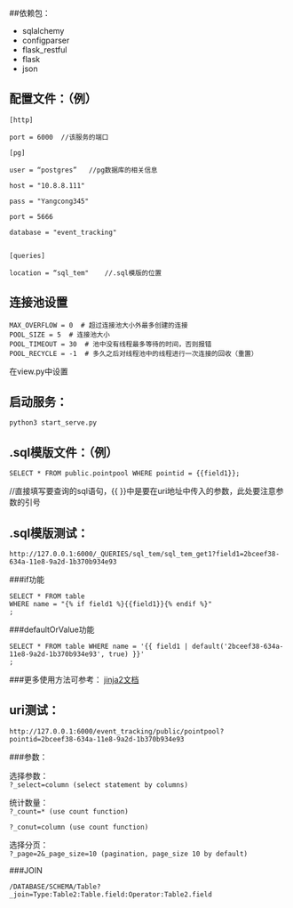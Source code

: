 ##依赖包：
-  sqlalchemy
-  configparser
-  flask_restful
-  flask
-  json


## 配置文件：（例）
```
[http] 

port = 6000  //该服务的端口

[pg] 

user = “postgres”   //pg数据库的相关信息 

host = "10.8.8.111" 

pass = "Yangcong345" 

port = 5666 

database = "event_tracking" 


[queries] 

location = “sql_tem"    //.sql模版的位置 
```

## 连接池设置
```
MAX_OVERFLOW = 0  # 超过连接池大小外最多创建的连接
POOL_SIZE = 5  # 连接池大小
POOL_TIMEOUT = 30  # 池中没有线程最多等待的时间，否则报错
POOL_RECYCLE = -1  # 多久之后对线程池中的线程进行一次连接的回收（重置）
```
在view.py中设置

## 启动服务：

`python3 start_serve.py`

## .sql模版文件：（例）

`SELECT * FROM public.pointpool WHERE pointid = {{field1}}; `

//直接填写要查询的sql语句，{{ }}中是要在uri地址中传入的参数，此处要注意参数的引号


## .sql模版测试：
```
http://127.0.0.1:6000/_QUERIES/sql_tem/sql_tem_get1?field1=2bceef38-634a-11e8-9a2d-1b370b934e93
```

###if功能
```
SELECT * FROM table
WHERE name = "{% if field1 %}{{field1}}{% endif %}"
;
```

###defaultOrValue功能
```
SELECT * FROM table WHERE name = '{{ field1 | default('2bceef38-634a-11e8-9a2d-1b370b934e93', true) }}'
;
```

###更多使用方法可参考：
<a href="http://docs.jinkan.org/docs/jinja2/templates.html" target="_blank">jinja2文档</a>
## uri测试：

```
http://127.0.0.1:6000/event_tracking/public/pointpool?pointid=2bceef38-634a-11e8-9a2d-1b370b934e93
```

###参数： 

选择参数：  
`?_select=column (select statement by columns) `

统计数量：  
`?_count=* (use count function) `

`?_conut=column (use count function) `

选择分页：  
`?_page=2&_page_size=10 (pagination, page_size 10 by default) `


###JOIN  

`/DATABASE/SCHEMA/Table?_join=Type:Table2:Table.field:Operator:Table2.field`







